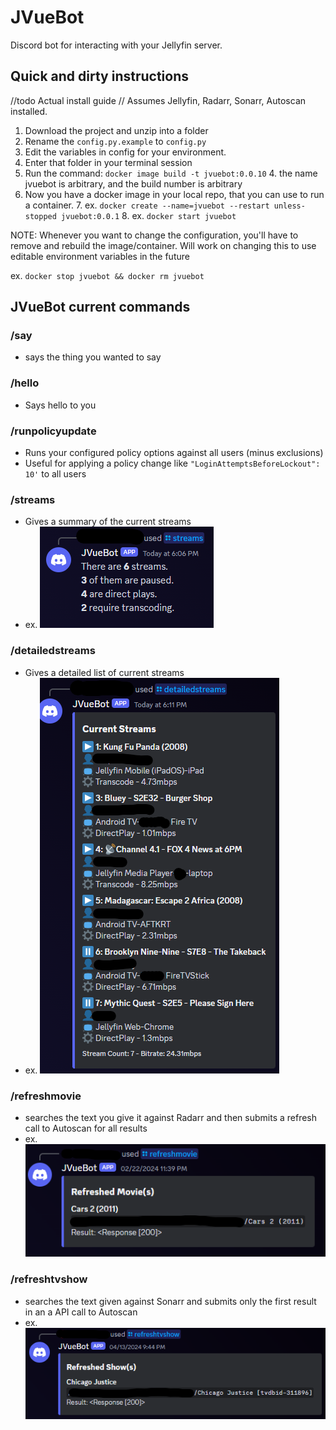 # JVueBot
Discord bot for interacting with your Jellyfin server.

## Quick and dirty instructions
//todo Actual install guide
// Assumes Jellyfin, Radarr, Sonarr, Autoscan installed.

1. Download the project and unzip into a folder
2. Rename the ```config.py.example``` to ```config.py```
3. Edit the variables in config for your environment.
2. Enter that folder in your terminal session
3. Run the command: ```docker image build -t jvuebot:0.0.10```
   4. the name jvuebot is arbitrary, and the build number is arbitrary 
5. Now you have a docker image in your local repo, that you can use to run a container.
   7. ex. ```docker create --name=jvuebot --restart unless-stopped jvuebot:0.0.1```
   8. ex. ```docker start jvuebot``` 

NOTE: Whenever you want to change the configuration, you'll have to remove and rebuild the image/container. Will work on changing this to use editable environment variables in the future 

ex. ```docker stop jvuebot && docker rm jvuebot```

## JVueBot current commands

### /say
  - says the thing you wanted to say
### /hello
  - Says hello to you
### /runpolicyupdate
  - Runs your configured policy options against all users (minus exclusions)
  - Useful for applying a policy change like ```"LoginAttemptsBeforeLockout": 10'``` to all users
### /streams
  - Gives a summary of the current streams
  - ex. ![streamsimg.png](streamsimg.png)
### /detailedstreams
  - Gives a detailed list of current streams
  - ex. ![detailedstreamsimg.png](detailedstreamsimg.png)
### /refreshmovie
  - searches the text you give it against Radarr and then submits a refresh call to Autoscan for all results
  - ex. ![refreshmovieimg.png](refreshmovieimg.png)
### /refreshtvshow
  - searches the text given against Sonarr and submits only the first result in an a API call to Autoscan
  - ex. ![refreshtvimg.png](refreshtvimg.png)